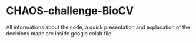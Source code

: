 # CHAOS-challenge-BioCV
All informations about the code, a quick presentation and explanation of the decisions made are inside google colab file
